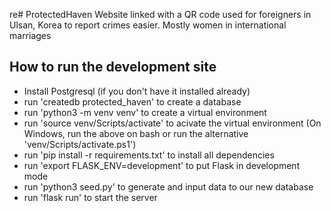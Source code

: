 re# ProtectedHaven
Website linked with a QR code used for foreigners in Ulsan, Korea to report crimes easier. Mostly women in international marriages

## How to run the development site

- Install Postgresql (if you don't have it installed already)
- run 'createdb protected_haven' to create a database
- run 'python3 -m venv venv' to create a virtual environment 
- run 'source venv/Scripts/activate' to acivate the virtual environment
  (On Windows, run the above on bash or run the alternative 'venv/Scripts/activate.ps1')
- run 'pip install -r requirements.txt' to install all dependencies
- run 'export FLASK_ENV=development' to put Flask in development mode
- run 'python3 seed.py' to generate and input data to our new database
- run 'flask run' to start the server

